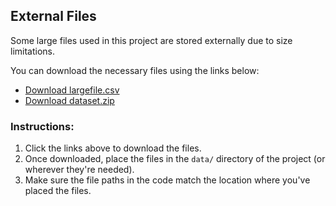 ## External Files

Some large files used in this project are stored externally due to size limitations.

You can download the necessary files using the links below:

- [Download largefile.csv](https://drive.google.com/file/d/1Qy85zGdSu1v9wi5Giv56AQ4EL4z5cc_f/view?usp=sharing)
- [Download dataset.zip](https://drive.google.com/file/d/your-other-file-id/view?usp=sharing)

### Instructions:
1. Click the links above to download the files.
2. Once downloaded, place the files in the `data/` directory of the project (or wherever they're needed).
3. Make sure the file paths in the code match the location where you've placed the files.
